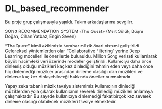# DL_based_recommender

Bu proje grup çalışmasıyla yapıldı. Takım arkadaşlarıma sevgiler. 

SONG RECOMMENDATION SYSTEM
«The Quest»    (Mert Sülük, Büşra Doğan, Cihan Yatbaz, Engin Seven)

“The Quest” isimli ekibimizle beraber müzik öneri sistemi geliştirildi. Geleneksel yöntemlerden olan “Collaborative Filtering” yerine Deep Learning modelleri ile önerilerde bulunuldu. Million Song veriseti kullanılarak büyük hacimdeki veri üzerinde modeller geliştirildi. Kullanıcıya daha önce dinlemiş olduğu müzikleri kaç kez dinlediğini tahmin eden veya daha önce hiç dinlemediği müzikler arasından dinleme olasılığı olan müzikleri ve dinlerse kaç kez dinleyebileceği hakkında öneriler sunmaktadır.
 
Yapay zeka tabanlı müzik tavsiye sistemimiz Kullanıcının dinlediği müziklerden yola çıkarak kullanıcının severek dinlediği müzikleri anlamaya çalışmaktadır. Bu sayede kullanıcıya dinlemediği fakat birçok kez severek dinleme olasılığı olabilecek müzikleri tavsiye etmektedir. 


 
